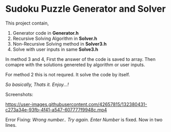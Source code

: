 # Sudoku Puzzle Generator and Solver

This project contain,
  1. Generator code in **Generator.h**
  2. Recursive Solving Algorithm in **Solver.h**
  3. Non-Recursive Solving method in **Solver3.h**
  4. Solve with user inputs in same **Solve3.h**

In method 3 and 4, First the answer of the code is saved to array.
Then comapre with the solutions genereted by algorithm or user inputs.

For method 2 this is not requred. It solve the code by itself.

_So basically, Thats it. Enjoy...!_

Screenshots:

https://user-images.githubusercontent.com/42657815/132380431-c273a34e-93fb-4f41-a547-607777f9948c.mp4

Error Fixing:
    _Wrong number.. Try again. Enter Number_ is fixed. Now in two lines.